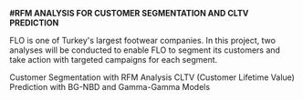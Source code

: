 **#RFM ANALYSIS FOR CUSTOMER SEGMENTATION AND CLTV PREDICTION**


FLO is one of Turkey's largest footwear companies. In this project, two analyses will be conducted to enable FLO to segment its customers and take action with targeted campaigns for each segment.

Customer Segmentation with RFM Analysis
CLTV (Customer Lifetime Value) Prediction with BG-NBD and Gamma-Gamma Models
